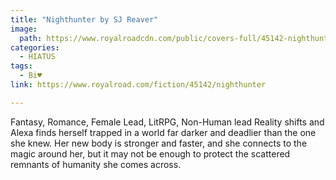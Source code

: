 ```yaml
---
title: "Nighthunter by SJ Reaver"
image:
  path: https://www.royalroadcdn.com/public/covers-full/45142-nighthunter.jpg
categories:
  - HIATUS
tags:
  - Bi♥
link: https://www.royalroad.com/fiction/45142/nighthunter

---
```

Fantasy, Romance, Female Lead, LitRPG, Non-Human lead
Reality shifts and Alexa finds herself trapped in a world far darker and deadlier than the one she knew. Her new body is stronger and faster, and she connects to the magic around her, but it may not be enough to protect the scattered remnants of humanity she comes across.